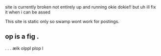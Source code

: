 
site is currently broken
not entirely up and running okie dokie!!
but uh ill fix it 
when i can be assed

This site is static only so swamp wont work for postings.

op is a fig
.
-
.
.
.
ælk
olppl
plop
l

